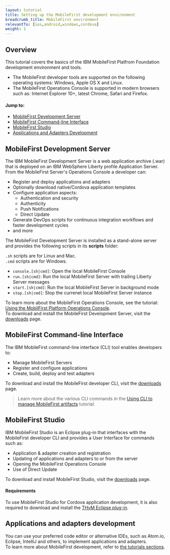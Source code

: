 ```yaml
---
layout: tutorial
title: Setting up the MobileFirst development environment
breadcrumb_title: MobileFirst environment
relevantTo: [ios,android,windows,cordova]
weight: 1
---
```

## Overview
This tutorial covers the basics of the IBM MobileFirst Platfrom Foundation development environment and tools.

- The MobileFirst developer tools are supported on the following operating systems: Windows, Apple OS X and Linux.
- The MobileFirst Operations Console is supported in modern browsers such as: Internet Explorer 10+, latest Chrome, Safari and Firefox.

#### Jump to:

- [MobileFirst Development Server](#mobilefirst-development-server)
- [MobileFirst Command-line Interface](#mobilefirst-command-line-interface)
- [MobileFirst Studio](#mobilefirst-studio)
- [Applications and Adapters Development](#applications-and-adapters-development)

## MobileFirst Development Server
The IBM MobileFirst Development Server is a web application archive (.war) that is deployed on an IBM WebSphere Liberty profile Application Server.  
From the MobileFirst Server's Operations Console a developer can:

- Register and deploy applications and adapters
- Optionally download native/Cordova application templates 
- Configure application aspects:
    - Authentication and security
    - Authenticity
    - Push Notifications
    - Direct Update
- Generate DevOps scripts for continuous integration workflows and faster development cycles
- and more

The MobileFirst Development Server is installed as a stand-alone server and provides the following scripts in its **scripts** folder:

`.sh` scripts are for Linux and Mac.  
`.cmd` scripts are for Windows.

- `console.[sh|cmd]`: Open the local MobileFirst Console
- `run.[sh|cmd]`: Run the local MobileFirst Server with trailing Liberty Server messages
- `start.[sh|cmd]`: Run the local MobileFirst Server in background mode
- `stop.[sh|cmd]`: Stop the currenet local MobileFirst Server instance

To learn more about the MobileFirst Operations Console, see the tutorial: [Using the MobilFirst Platform Operations Console](../../quick-start/console/).  
To download and install the MobileFirst Development Server, visit the [downloads]({{site.base}}/downloads/) page.

## MobileFirst Command-line Interface
The IBM MobileFirst command-line interface (CLI) tool enables developers to:

- Manage MobileFirst Servers
- Register and configure applications
- Create, build, deploy and test adapters

To download and install the MobileFirst developer CLI, visit the [downloads]({{site.base}}/downloads/) page.

> Learn more about the various CLI commands in the [Using CLI to manage MobileFirst artifacts](../../client-side-development/using-cli-to-manage-mobilefirst-artifacts/) tutorial.

## MobileFirst Studio
IBM MobileFirst Studio is an Eclipse plug-in that interfaces with the MobileFirst developer CLI and provides a User Interface for commands such as:

- Application &amp; adapter creation and registration
- Updating of applications and adapters to or from the server
- Opening the MobileFirst Operations Console
- Use of Direct Update

To download and install MobileFirst Studio, visit the [downloads]({{site.base}}/downloads/) page.

#### Requirements
To use MobileFirst Studio for Cordova application development, it is also required to download and install the [THyM Eclipse plug-in](https://www.eclipse.org/community/eclipse_newsletter/2014/november/article3.php).

## Applications and adapters development
You can use your preferred code editor or alternative IDEs, such as Atom.io, Eclipse, IntelliJ and others, to implement applications and adapters.  
To learn more about MobileFirst development, refer to [the tutorials sections](../../all-tutorials/).  
